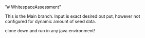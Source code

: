 "# WhitespaceAssessment" 

This is the Main branch. Input is exact desired out put, however not configured for dynamic amount of seed data. 

clone down and run in any java environment!
